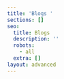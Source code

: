 ```yaml
---
title: 'Blogs '
sections: []
seo:
  title: Blogs
  description: ''
  robots:
    - all
  extra: []
layout: advanced
---
```

